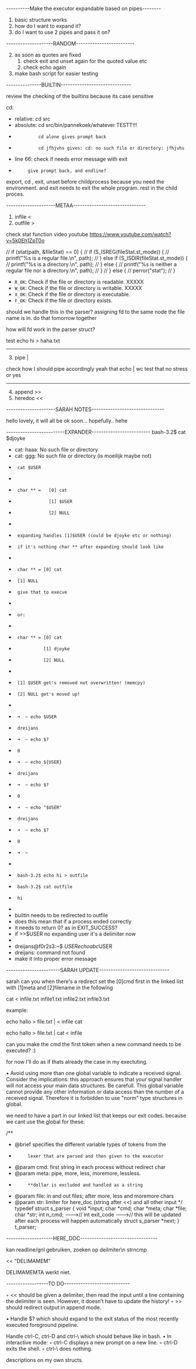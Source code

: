 
----------Make the executor expandable based on pipes--------

1) basic structure works
2) how do I want to expand it?
3) do I want to use 2 pipes and pass it on?


--------------------RANDOM-------------------------

2) as soon as quotes are fixed 
    1) check exit and unset again for the quoted value etc
    2) check echo again
3) make bash script for easier testing


---------------BUILTIN------------------------------

review the checking of the builtins because its case sensitive

cd:

 * relative: cd src
 * absolute: cd src/bin/pannekoek/whatever TESTT!!!
 * 				cd alone gives prompt back
 * 				cd jfhjvhs gives: cd: no such file or directory: jfhjvhs
 * line 66: check if needs error message with exit
 * 			give prompt back, and endline?

export, cd , exit, unset before childprocess because you need the environment. and exit needs to exit the whole program.
rest in the child proces. 

---------------------METAA-------------------------------

1) infile <
2) outfile >

check stat function video youtube https://www.youtube.com/watch?v=5k0Eh1ZpT0o

//    if (stat(path, &fileStat) == 0) {
//         if (S_ISREG(fileStat.st_mode)) {
//             printf("%s is a regular file.\n", path);
//         } else if (S_ISDIR(fileStat.st_mode)) {
//             printf("%s is a directory.\n", path);
//         } else {
//             printf("%s is neither a regular file nor a directory.\n", path);
//         }
//     } else {
//         perror("stat");
//     }

- `R_OK`: Check if the file or directory is readable. XXXXX
- `W_OK`: Check if the file or directory is writable. XXXXX
- `X_OK`: Check if the file or directory is executable.
- `F_OK`: Check if the file or directory exists.

should we handle this in the parser?
assigning fd to the same node the file name is in.
do that tomorrow together

how will fd work in the parser struct?

test echo hi > haha.txt

-----------------------------------------------------------
3) pipe |

check how I should pipe accordingly yeah that
echo | wc test that no stress or yes

-----------------------------------------------------------
4) append >>
5) heredoc <<

---------------------SARAH NOTES-------------------------------

hello lovely, it will all be ok soon... hopefully.. hehe


-------------------------EXPANDER-------------------------
bash-3.2$ cat $djoyke
 * cat: haaa: No such file or directory
 * cat: ggg: No such file or directory (is moeilijk maybe not)
 * 		cat $USER
 * 
 * 		char ** =	[0] cat
 * 					[1] $USER
 * 					[2] NULL
 * 
 * 		expanding handles [1]$USER (could be djoyke etc or nothing)
 * 		if it's nothing char ** after expanding should look like
 * 
 * 		char ** = [0] cat
 * 		[1] NULL
 *		give that to execve
 *		
 *		or:
 * 		
 *		char ** = [0] cat
 *				  [1] djoyke
 *				  [2] NULL
 *
 * 		[1] $USER get's removed not overwritten! (memcpy)
 * 		[2] NULL get's moved up!
 * 		
 * 		➜  ~ echo $USER
 * 		dreijans
 * 		➜  ~ echo $?
 * 		0	
 * 		➜  ~ echo ${USER}
 * 		dreijans
 * 		➜  ~ echo $?
 * 		0
 * 		➜  ~ echo "$USER"
 * 		dreijans
 * 		➜  ~ echo $?
 * 		0
 * 		➜  ~
 * 
 * 		bash-3.2$ echo hi > outfile
 * 		bash-3.2$ cat outfile
 * 		hi
 * 			
 * builtin needs to be redirected to outfile
 * does this mean that if a process ended correctly 
 * it needs to return 0? as in EXIT_SUCCESS?
 * if >>$USER no expanding user it's a delimiter now
 * 
 * dreijans@f0r2s3:~$ $USER echo abc$USER
 * dreijans: command not found
 * make it into proper error message

 -----------------------SARAH UPDATE------------------------------

 sarah can you when there's a redirect set the [0]cmd first in the linked list with [1]meta and [2]filename in the following

 cat < infile.txt infile1.txt infile2.txt infile3.txt

example:

 echo hallo > file.txt | < infile cat

 echo hallo > file.txt | cat < infile

 can you make the cmd the first token when a new command needs to be executed? :)

for now I'll do as if thats already the case in my exectuting.

• Avoid using more than one global variable to indicate a received signal. Consider
the implications: this approach ensures that your signal handler will not access your
main data structures.
Be carefull. This global variable cannot provide any other
information or data access than the number of a received signal.
Therefore it is forbidden to use "norm" type structures in global.

we need to have a part in our linked list that keeps our exit codes. because we cant use the global for these.

/**
 * @brief	specifies the different variable types of tokens from the
 * 			lexer that are parsed and then given to the executor
 * @param	cmd: first string in each process without redirect char
 * @param	meta: pipe, more, less, moremore, lessless. 
 * 			**dollar is excluded and handled as a string
 * @param	file: in and out files; after more, less and moremore chars
 * @param	str:  limiter for here_doc (string after <<) and all other input
*/
typedef struct s_parser
{
	void				*input;
	char				*cmd;
	char				*meta;
	char				*file;
	char				*str;
	int					n_cmd;
	--->// int					exit_code 
	--->// this will be updated after each process will happen automatically
	struct s_parser		*next;
}				t_parser;

--------------------HERE_DOC---------------------------------


kan readline/gnl gebruiken, zoeken op deilmiter\n strncmp 


<< "DELIMAMEM"

DELIMAMEMTA werkt niet.

------------------TO DO----------------------------

◦ << should be given a delimiter, then read the input until a line containing the
delimiter is seen. However, it doesn’t have to update the history!
◦ >> should redirect output in append mode.

• Handle $? which should expand to the exit status of the most recently executed foreground pipeline.

 Handle ctrl-C, ctrl-D and ctrl-\ which should behave like in bash.
• In interactive mode:
◦ ctrl-C displays a new prompt on a new line.
◦ ctrl-D exits the shell.
◦ ctrl-\ does nothing.

descriptions on my own structs.